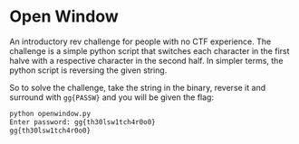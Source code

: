 # Open Window
An introductory rev challenge for people with no CTF experience. The challenge
is a simple python script that switches each character in the first halve with
a respective character in the second half. In simpler terms, the python script
is reversing the given string.

So to solve the challenge, take the string in the binary, reverse it and 
surround with `gg{PASSW}` and you will be given the flag:

```bash
python openwindow.py 
Enter password: gg{th30lsw1tch4r0o0}
gg{th30lsw1tch4r0o0}
```
